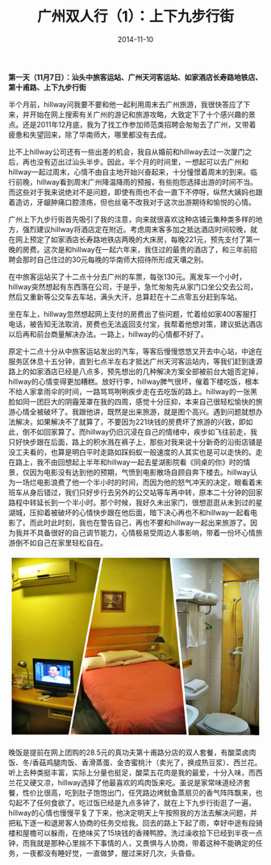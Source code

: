 ﻿---
title: "广州双人行（1）：上下九步行街"
date: 2014-11-10
categories: 
  - "travels"
tags: 
  - "广州"
  - "旅游"
---

**第一天（11月7日）：汕头中旅客运站、广州天河客运站、如家酒店长寿路地铁店、第十甫路、上下九步行街**

半个月前，hillway问我要不要和他一起利用周末去广州旅游，我很快答应了下来，并开始在网上搜索有关广州的游记和旅游攻略，大致定下了十个感兴趣的景点。还是2011年12月底，我为了找工作参加师范类招聘会匆匆去了广州，又带着疲惫和失望回来，除了华南师大，哪里都没有去成。

比不上hillway公司还有一些出差的机会，我自从婚前和hillway去过一次厦门之后，再也没有迈出过汕头半步。因此，半个月的时间里，一想起可以去广州和hillway一起过周末，心情不由自主地开始兴奋起来，十分憧憬着周末的到来。临行前晚，hillway看到周末广州降温降雨的预报，有些抱怨选择出游的时间不当。而这些对于我来说绝对不是问题，即使有雨也不会一直下不停呀，纵然大姨妈也跟着造访，牙龈肿痛口腔溃疡，但也丝毫不改我对于这次出游期待和愉悦的心情。

广州上下九步行街首先吸引了我的注意，向来就很喜欢这种店铺云集种类多样的地方，强烈建议hillway将酒店定在附近。考虑周末客多加之抵达酒店时间较晚，就在网上预定了如家酒店长寿路地铁店两晚的大床房，每晚221元，预先支付了第一晚的房费。这次是和hillway在一起六年来，我住过的最贵的酒店了，和三年前招聘会那时自己住过的30元每晚的华南师大招待所形成天壤之别。

在中旅客运站买了十二点十分去广州的车票，每张130元。离发车一个小时，hillway突然想起有东西落在公司，于是乎，急忙匆匆先从家门口坐公交去公司，然后又重新等公交车去车站，满头大汗，总算赶在十二点零五分赶到车站。

坐在车上，hillway忽然想起网上支付的房费出了些问题，忙着给如家400客服打电话，被告知无法取消，房费也无法返回支付宝，我帮着他想对策，建议抵达酒店以后再和前台商量解决办法。一路上，hillway的心情都不好了。

原定十二点十分从中旅客运站发出的汽车，等客后慢慢悠悠又开去中心站，中途在服务区休息十五分钟，直到七点半左右才抵达广州天河客运站内，等我们赶到逢源路上的如家酒店已经是八点多，预先想出的几种解决方案全部被前台大姐否定掉，hillway的心情变得更加糟糕。放好行李，hillway脾气很坏，催着下楼吃饭，根本不给人家拿雨伞的时间，一路骂骂咧咧疾步走在去吃饭的路上。hillway的一张黑脸如同一团巨大的阴霾笼罩在我的四周，感觉十分压抑，本来自己很轻松愉快的旅游心情全被破坏了。我跟他讲，既然是出来旅游，就是图个高兴。遇到问题就想办法解决，如果解决不了就算了，不要因为221块钱的房费坏了旅游的兴致，即如此，倒不如回家算了。而hillway仍旧沉浸在自己的情绪中，疾步如飞往前走，我只好快步跟在后面，路上的积水溅在裤子上，那些对我来说十分新奇的沿街店铺是没工夫看的，也算是明白平时走路如踩蚂蚁一般速度的人其实也是可以走快的。走在路上，我不由回想起上半年和hillway一起去星湖影院看《同桌的你》时的情景，仅因为电影没有达到他的预期，气愤到电影散场自顾自奔下楼去。hillway认为一场烂电影浪费了他一个半小时的时间，而因为他的怒气冲天的决定，眼看着末班车从身后错过，我们只好步行去另外的公交站等车再中转，原本二十分钟的回家路程中转延长到一个半小时。那个时候，我好久未出家门，很想逛逛从未到过的星湖城，压抑着被破坏的心情快步跟在他后面，暗下决心再也不和hillway一起看电影了。而此时此时刻，我也在警告自己，再也不要和hillway一起出来旅游了。因为我并不具备很好的自己调节能力，心情极易受周边人事影响，带着一份坏心情旅游倒不如自己在家里轻松自在。

![如家](/images/15142590414_ca84ee5c27_z.jpg)

晚饭是提前在网上团购的28.5元的真功夫第十甫路分店的双人套餐，有酸菜卤肉饭、冬/香菇鸡腿肉饭、香滑蒸蛋、金杏蜜桃汁（卖光了，换成热豆浆）、西兰花。听上去种类挺丰富，实际上分量也挺足，酸菜五花肉是我的最爱，十分入味，而西兰花又硬又凉，hillway选择了他最喜欢的鸡肉饭来吃。虽说是家常味道经济套餐，性价比很高，吃到肚子饱饱出门，任凭路边烤鱿鱼蒸扇贝的香气阵阵飘来，也勾起不了任何食欲了。吃过饭已经是九点多钟了，就在上下九步行街逛了一遍，hillway的心情也慢慢平复了下来，他决定明天上午按照我的方法去解决问题，并把私下逐一和退房客人协商的任务交给我。回去的路上下起了雨，幸好中途有段骑楼和屋檐可以躲雨，在绝味买了15块钱的香辣鸭脖。洗过澡收拾下已经到半夜一点钟，而我就是那种心里揣不下事情的人，又畏惧与人协商，带着这种不能确定的任务，一夜都没有睡好觉，一直做梦，醒过来好几次，头昏昏。

